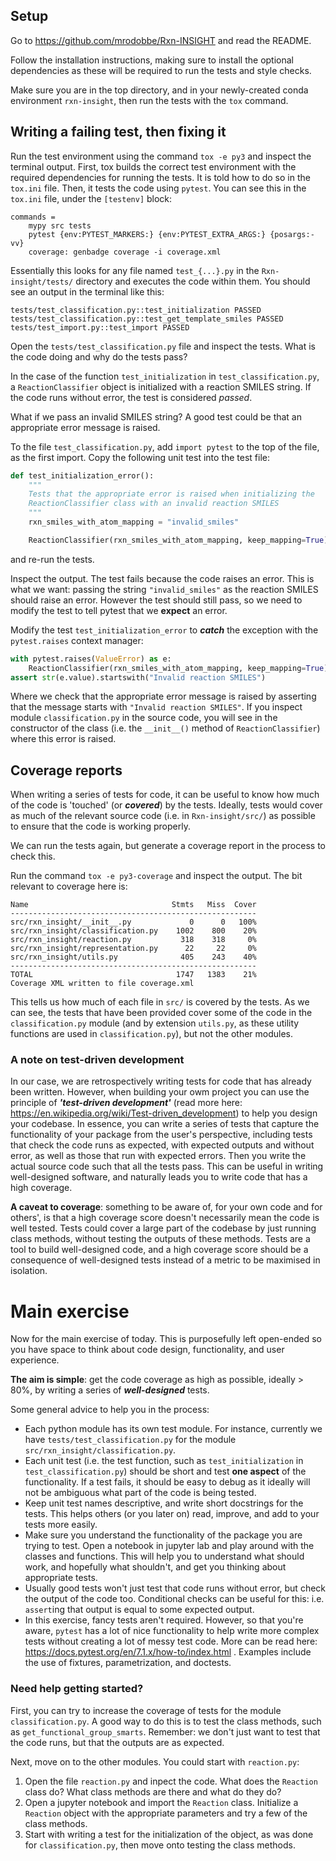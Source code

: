 ## Setup

Go to https://github.com/mrodobbe/Rxn-INSIGHT and read the README.

Follow the installation instructions, making sure to install the optional dependencies
as these will be required to run the tests and style checks.

Make sure you are in the top directory, and in your newly-created conda environment
`rxn-insight`, then run the tests with the `tox` command.


## Writing a failing test, then fixing it

Run the test environment using the command `tox -e py3` and inspect the terminal output.
First, tox builds the correct test environment with the required dependencies for
running the tests. It is told how to do so in the `tox.ini` file. Then, it tests the
code using `pytest`. You can see this in the `tox.ini` file, under the `[testenv]`
block:
```
commands =
    mypy src tests
    pytest {env:PYTEST_MARKERS:} {env:PYTEST_EXTRA_ARGS:} {posargs:-vv}
    coverage: genbadge coverage -i coverage.xml    
```
Essentially this looks for any file named `test_{...}.py` in the
`Rxn-insight/tests/` directory and executes the code within them. You should see an
output in the terminal like this:

```
tests/test_classification.py::test_initialization PASSED
tests/test_classification.py::test_get_template_smiles PASSED
tests/test_import.py::test_import PASSED
```

Open the `tests/test_classification.py` file and inspect the tests. What is the code
doing and why do the tests pass?

In the case of the function `test_initialization` in `test_classification.py`, a
`ReactionClassifier` object is initialized with a reaction SMILES string. If the code
runs without error, the test is considered *passed*.

What if we pass an invalid SMILES string? A good test could be that an appropriate error
message is raised. 

To the file `test_classification.py`, add `import pytest` to the top of the file, as the
first import. Copy the following unit test into the test file:

```py
def test_initialization_error():
    """
    Tests that the appropriate error is raised when initializing the
    ReactionClassifier class with an invalid reaction SMILES
    """
    rxn_smiles_with_atom_mapping = "invalid_smiles"

    ReactionClassifier(rxn_smiles_with_atom_mapping, keep_mapping=True)
```

and re-run the tests.

Inspect the output. The test fails because the code raises an error. This is what we
want: passing the string `"invalid_smiles"` as the reaction SMILES should raise an
error. However the test should still pass, so we need to modify the test to tell pytest
that we **expect** an error. 


Modify the test `test_initialization_error` to ***catch*** the
exception with the `pytest.raises` context manager:
```py
with pytest.raises(ValueError) as e:
    ReactionClassifier(rxn_smiles_with_atom_mapping, keep_mapping=True)
assert str(e.value).startswith("Invalid reaction SMILES")
```
Where we check that the appropriate error message is raised by asserting that the
message starts with `"Invalid reaction SMILES"`. If you inspect module
`classification.py` in the source code, you will see in the constructor of the class
(i.e. the `__init__()` method of `ReactionClassifier`) where this error is raised.

## Coverage reports

When writing a series of tests for code, it can be useful to know how much of the code
is 'touched' (or ***covered***) by the tests. Ideally, tests would cover as much of the
relevant source code (i.e. in `Rxn-insight/src/`) as possible to ensure that the code is
working properly.

We can run the tests again, but generate a coverage report in the process to check this.

Run the command `tox -e py3-coverage` and inspect the output. The bit relevant to
coverage here is:
```
Name                                Stmts   Miss  Cover
-------------------------------------------------------
src/rxn_insight/__init__.py             0      0   100%
src/rxn_insight/classification.py    1002    800    20%
src/rxn_insight/reaction.py           318    318     0%
src/rxn_insight/representation.py      22     22     0%
src/rxn_insight/utils.py              405    243    40%
-------------------------------------------------------
TOTAL                                1747   1383    21%
Coverage XML written to file coverage.xml
```

This tells us how much of each file in `src/` is covered by the tests. As we can see,
the tests that have been provided cover some of the code in the `classification.py`
module (and by
extension `utils.py`, as these utility functions are used in `classification.py`), but
not the other modules.


### A note on test-driven development

In our case, we are retrospectively writing tests for code that has already been
written. However, when building your owm project you can use the principle of
***'test-driven development'*** (read more here:
https://en.wikipedia.org/wiki/Test-driven_development) to help you design your codebase.
In essence, you can write a series of tests that capture the functionality of your
package from the user's perspective, including tests that check the code runs as
expected, with expected outputs and without error, as well as those that run with
expected errors. Then you write the actual source code such that all the tests pass.
This can be useful in writing well-designed software, and naturally leads you to write
code that has a high coverage.

**A caveat to coverage**: something to be aware of, for your own code and for others', is
that a high coverage score doesn't necessarily mean the code is well tested. Tests could
cover a large part of the codebase by just running class methods, without testing the
outputs of these methods. Tests are a tool to build well-designed code, and a high
coverage score should be a consequence of well-designed tests instead of a metric to be
maximised in isolation.


# Main exercise

Now for the main exercise of today. This is purposefully left open-ended so you
have space to think about code design, functionality, and user experience. 

**The aim is simple**: get the code coverage as high as possible, ideally > 80%, by
writing a series of ***well-designed*** tests.

Some general advice to help you in the process:

* Each python module has its own test module. For instance, currently we have
  `tests/test_classification.py` for the module `src/rxn_insight/classification.py`.
* Each unit test (i.e. the test function, such as `test_initialization` in
  `test_classification.py`) should be short and test **one aspect** of the
  functionality. If a test fails, it should be easy to debug as it ideally will not be
  ambiguous what part of the code is being tested.
* Keep unit test names descriptive, and write short docstrings for the tests. This helps
  others (or you later on) read, improve, and add to your tests more easily.
* Make sure you understand the functionality of the package you are trying to test. Open
  a notebook in jupyter lab and play around with the classes and functions. This will
  help you to understand what should work, and hopefully what shouldn't, and get you
  thinking about appropriate tests.
* Usually good tests won't just test that code runs without error, but check the output
  of the code too. Conditional checks can be useful for this: i.e. `assert`ing that
  output is equal to some expected output.
* In this exercise, fancy tests aren't required. However, so that you're aware, `pytest`
  has a lot of nice functionality to help write more complex tests without creating a
  lot of messy test code. More can be read here:
  https://docs.pytest.org/en/7.1.x/how-to/index.html . Examples include the use of
  fixtures, parametrization, and doctests.


### Need help getting started? 

First, you can try to increase the coverage of tests for the module `classification.py`.
A good way to do this is to test the class methods, such as
`get_functional_group_smarts`. Remember: we don't just want to test that the code runs,
but that the outputs are as expected.

Next, move on to the other modules. You could start with `reaction.py`:

1. Open the file `reaction.py` and inpect the code. What does the `Reaction` class do?
   What class methods are there and what do they do?
2. Open a jupyter notebook and import the `Reaction` class. Initialize a `Reaction`
   object with the appropriate parameters and try a few of the class methods.
3. Start with writing a test for the initialization of the object, as was done for
   `classification.py`, then move onto testing the class methods.

